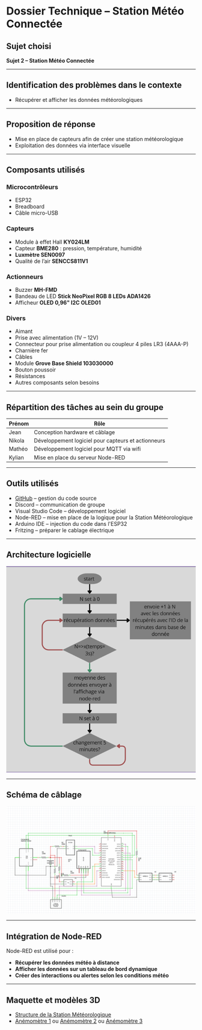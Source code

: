 #  Dossier Technique – Station Météo Connectée

##  Sujet choisi

**Sujet 2 – Station Météo Connectée**

---

##  Identification des problèmes dans le contexte

- Récupérer et afficher les données météorologiques

---

##  Proposition de réponse

- Mise en place de capteurs afin de créer une station météorologique
- Exploitation des données via interface visuelle

---

##  Composants utilisés

###  Microcontrôleurs
- ESP32  
- Breadboard  
- Câble micro-USB

###  Capteurs
- Module à effet Hall **KY024LM**
- Capteur **BME280** : pression, température, humidité
- **Luxmètre SEN0097**
- Qualité de l’air **SENCCS811V1**

###  Actionneurs
- Buzzer **MH-FMD**
- Bandeau de LED **Stick NeoPixel RGB 8 LEDs ADA1426**
- Afficheur **OLED 0,96" I2C OLED01**

###  Divers
- Aimant  
- Prise avec alimentation (1V – 12V)  
- Connecteur pour prise alimentation ou coupleur 4 piles LR3 (4AAA-P)  
- Charnière fer  
- Câbles  
- Module **Grove Base Shield 103030000**  
- Bouton poussoir  
- Résistances  
- Autres composants selon besoins

---

##  Répartition des tâches au sein du groupe

| Prénom   | Rôle                                                       |
|----------|------------------------------------------------------------|
| Jean     | Conception hardware et câblage                             |
| Nikola   | Développement logiciel pour capteurs et actionneurs        |
| Mathéo   | Développement logiciel pour MQTT via wifi                  |
| Kylian   | Mise en place du serveur Node-RED                          |

---

##  Outils utilisés

- [GitHub](https://github.com/GeantCreeper/weather_station) – gestion du code source
- Discord – communication de groupe
- Visual Studio Code – développement logiciel
- Node-RED – mise en place de la logique pour la Station Météorologique
- Arduino IDE – injection du code dans l'ESP32
- Fritzing – préparer le cablage électrique

---

##  Architecture logicielle

![Logigramme](logigramme.png)

---

##  Schéma de câblage

![Schéma électrique](schema_electrique.png)

---

##  Intégration de Node-RED

Node-RED est utilisé pour :
- **Récupérer les données météo à distance**
- **Afficher les données sur un tableau de bord dynamique**
- **Créer des interactions ou alertes selon les conditions météo**

---

##  Maquette et modèles 3D

- [Structure de la Station Météorologique](https://github.com/GeantCreeper/weather_station/blob/main/sation%20meteo%20v3.dxf)
- [Anémomètre 1](https://www.printables.com/model/599533-anemometer-v2-for-arduino) ou [Anémomètre 2](https://www.thingiverse.com/thing:942299) ou [Anémomètre 3](https://www.thingiverse.com/thing:3648443)
